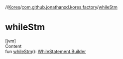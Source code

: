 //[Kores](../index.md)/[com.github.jonathanxd.kores.factory](index.md)/[whileStm](while-stm.md)



# whileStm  
[jvm]  
Content  
fun [whileStm](while-stm.md)(): [WhileStatement.Builder](../com.github.jonathanxd.kores.base/-while-statement/-builder/index.md)  



